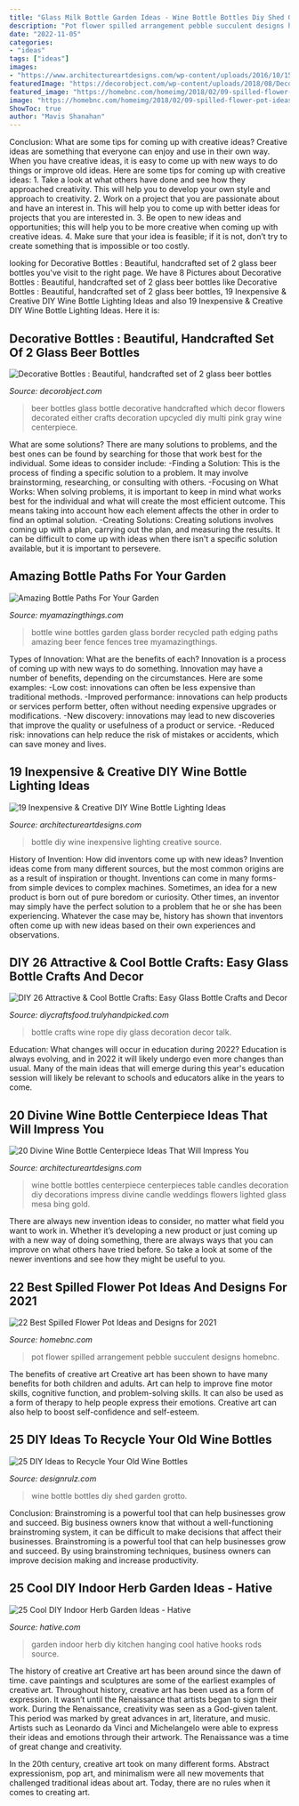 ```yaml
---
title: "Glass Milk Bottle Garden Ideas - Wine Bottle Bottles Diy Shed Garden Grotto"
description: "Pot flower spilled arrangement pebble succulent designs homebnc"
date: "2022-11-05"
categories:
- "ideas"
tags: ["ideas"]
images:
- "https://www.architectureartdesigns.com/wp-content/uploads/2016/10/15-16.jpg"
featuredImage: "https://decorobject.com/wp-content/uploads/2018/08/Decorative-Bottles-Beautiful-handcrafted-set-of-2-glass-beer-bottles-which-are-available-in-either.jpg"
featured_image: "https://homebnc.com/homeimg/2018/02/09-spilled-flower-pot-ideas-homebnc.jpg"
image: "https://homebnc.com/homeimg/2018/02/09-spilled-flower-pot-ideas-homebnc.jpg"
ShowToc: true
author: "Mavis Shanahan"
---
```



Conclusion: What are some tips for coming up with creative ideas?
Creative ideas are something that everyone can enjoy and use in their own way. When you have creative ideas, it is easy to come up with new ways to do things or improve old ideas. Here are some tips for coming up with creative ideas: 1. Take a look at what others have done and see how they approached creativity. This will help you to develop your own style and approach to creativity. 2. Work on a project that you are passionate about and have an interest in. This will help you to come up with better ideas for projects that you are interested in. 3. Be open to new ideas and opportunities; this will help you to be more creative when coming up with creative ideas. 4. Make sure that your idea is feasible; if it is not, don’t try to create something that is impossible or too costly. 
	

		
looking for Decorative Bottles : Beautiful, handcrafted set of 2 glass beer bottles you've visit to the right page. We have 8 Pictures about Decorative Bottles : Beautiful, handcrafted set of 2 glass beer bottles like Decorative Bottles : Beautiful, handcrafted set of 2 glass beer bottles, 19 Inexpensive &amp; Creative DIY Wine Bottle Lighting Ideas and also 19 Inexpensive &amp; Creative DIY Wine Bottle Lighting Ideas. Here it is:
		
    
## Decorative Bottles : Beautiful, Handcrafted Set Of 2 Glass Beer Bottles

<img loading=lazy src="https://decorobject.com/wp-content/uploads/2018/08/Decorative-Bottles-Beautiful-handcrafted-set-of-2-glass-beer-bottles-which-are-available-in-either.jpg" onerror="this.onerror=null;this.src='https://tse1.mm.bing.net/th?id=OIP.-gXyyi0AkxFrGikMlUD6UwHaNK&amp;pid=15.1';" alt="Decorative Bottles : Beautiful, handcrafted set of 2 glass beer bottles">

_Source: decorobject.com_

>beer bottles glass bottle decorative handcrafted which decor flowers decorated either crafts decoration upcycled diy multi pink gray wine centerpiece. 

	

What are some solutions?
There are many solutions to problems, and the best ones can be found by searching for those that work best for the individual. Some ideas to consider include: 
-Finding a Solution: This is the process of finding a specific solution to a problem. It may involve brainstorming, researching, or consulting with others. 
-Focusing on What Works: When solving problems, it is important to keep in mind what works best for the individual and what will create the most efficient outcome. This means taking into account how each element affects the other in order to find an optimal solution. 
-Creating Solutions: Creating solutions involves coming up with a plan, carrying out the plan, and measuring the results. It can be difficult to come up with ideas when there isn't a specific solution available, but it is important to persevere.

    
## Amazing Bottle Paths For Your Garden

<img loading=lazy src="http://myamazingthings.com/wp-content/uploads/2017/03/path6-1024x768.jpg" onerror="this.onerror=null;this.src='https://tse4.mm.bing.net/th?id=OIP.qVe4Pq0me3mg0t-2CpISSAHaFj&amp;pid=15.1';" alt="Amazing Bottle Paths For Your Garden">

_Source: myamazingthings.com_

>bottle wine bottles garden glass border recycled path edging paths amazing beer fence fences tree myamazingthings. 

	

Types of Innovation: What are the benefits of each?
Innovation is a process of coming up with new ways to do something. Innovation may have a number of benefits, depending on the circumstances. Here are some examples: 
-Low cost: innovations can often be less expensive than traditional methods.
-Improved performance: innovations can help products or services perform better, often without needing expensive upgrades or modifications.
-New discovery: innovations may lead to new discoveries that improve the quality or usefulness of a product or service.
-Reduced risk: innovations can help reduce the risk of mistakes or accidents, which can save money and lives.

    
## 19 Inexpensive &amp; Creative DIY Wine Bottle Lighting Ideas

<img loading=lazy src="https://www.architectureartdesigns.com/wp-content/uploads/2015/01/122-630x945.jpg" onerror="this.onerror=null;this.src='https://tse3.mm.bing.net/th?id=OIP.5x3IrM75rg99EV5avjvgJQHaLH&amp;pid=15.1';" alt="19 Inexpensive &amp; Creative DIY Wine Bottle Lighting Ideas">

_Source: architectureartdesigns.com_

>bottle diy wine inexpensive lighting creative source. 

	

History of Invention: How did inventors come up with new ideas?
Invention ideas come from many different sources, but the most common origins are as a result of inspiration or thought. Inventions can come in many forms- from simple devices to complex machines. Sometimes, an idea for a new product is born out of pure boredom or curiosity. Other times, an inventor may simply have the perfect solution to a problem that he or she has been experiencing. Whatever the case may be, history has shown that inventors often come up with new ideas based on their own experiences and observations.

    
## DIY 26 Attractive &amp; Cool Bottle Crafts: Easy Glass Bottle Crafts And Decor

<img loading=lazy src="https://diycraftsfood.trulyhandpicked.com/wp-content/uploads/2017/06/DIY-Decoration-wine-bottle-rope-designs-upcycled-wine-bottle-crafts-1.jpg" onerror="this.onerror=null;this.src='https://tse4.mm.bing.net/th?id=OIP.SBOUo6EVLKeGDOb6H4tzXQHaHa&amp;pid=15.1';" alt="DIY 26 Attractive &amp; Cool Bottle Crafts: Easy Glass Bottle Crafts and Decor">

_Source: diycraftsfood.trulyhandpicked.com_

>bottle crafts wine rope diy glass decoration decor talk. 

	

Education: What changes will occur in education during 2022?
Education is always evolving, and in 2022 it will likely undergo even more changes than usual. Many of the main ideas that will emerge during this year's education session will likely be relevant to schools and educators alike in the years to come.

    
## 20 Divine Wine Bottle Centerpiece Ideas That Will Impress You

<img loading=lazy src="https://www.architectureartdesigns.com/wp-content/uploads/2016/10/15-16.jpg" onerror="this.onerror=null;this.src='https://tse2.mm.bing.net/th?id=OIP.RAoBfGBV4GjPUkzn3QCRHAHaJ4&amp;pid=15.1';" alt="20 Divine Wine Bottle Centerpiece Ideas That Will Impress You">

_Source: architectureartdesigns.com_

>wine bottle bottles centerpiece centerpieces table candles decoration diy decorations impress divine candle weddings flowers lighted glass mesa bing gold. 

	

There are always new invention ideas to consider, no matter what field you want to work in. Whether it’s developing a new product or just coming up with a new way of doing something, there are always ways that you can improve on what others have tried before. So take a look at some of the newer inventions and see how they might be useful to you.

    
## 22 Best Spilled Flower Pot Ideas And Designs For 2021

<img loading=lazy src="https://homebnc.com/homeimg/2018/02/09-spilled-flower-pot-ideas-homebnc.jpg" onerror="this.onerror=null;this.src='https://tse3.mm.bing.net/th?id=OIP.TT8PDLxMPu02NyzVEaBDVAHaJ3&amp;pid=15.1';" alt="22 Best Spilled Flower Pot Ideas and Designs for 2021">

_Source: homebnc.com_

>pot flower spilled arrangement pebble succulent designs homebnc. 

	

The benefits of creative art
Creative art has been shown to have many benefits for both children and adults. Art can help to improve fine motor skills, cognitive function, and problem-solving skills. It can also be used as a form of therapy to help people express their emotions. Creative art can also help to boost self-confidence and self-esteem.

    
## 25 DIY Ideas To Recycle Your Old Wine Bottles

<img loading=lazy src="http://cdn.designrulz.com/wp-content/uploads/2015/05/wine-bottle-garden-designrulz-21.jpg" onerror="this.onerror=null;this.src='https://tse3.mm.bing.net/th?id=OIP.YQhUxj78V-WUpxXmZfLSLAHaFJ&amp;pid=15.1';" alt="25 DIY Ideas to Recycle Your Old Wine Bottles">

_Source: designrulz.com_

>wine bottle bottles diy shed garden grotto. 

	

Conclusion: Brainstroming is a powerful tool that can help businesses grow and succeed.
Big business owners know that without a well-functioning brainstroming system, it can be difficult to make decisions that affect their businesses. Brainstroming is a powerful tool that can help businesses grow and succeed. By using brainstroming techniques, business owners can improve decision making and increase productivity.

    
## 25 Cool DIY Indoor Herb Garden Ideas - Hative

<img loading=lazy src="http://hative.com/wp-content/uploads/2014/11/indoor-garden/2-hanging-kitchen-garden.jpg" onerror="this.onerror=null;this.src='https://tse2.mm.bing.net/th?id=OIP.jrCYtoPuTKVTvYAgLoIyuQHaKF&amp;pid=15.1';" alt="25 Cool DIY Indoor Herb Garden Ideas - Hative">

_Source: hative.com_

>garden indoor herb diy kitchen hanging cool hative hooks rods source. 

	

The history of creative art
Creative art has been around since the dawn of time. cave paintings and sculptures are some of the earliest examples of creative art. Throughout history, creative art has been used as a form of expression. It wasn’t until the Renaissance that artists began to sign their work.
During the Renaissance, creativity was seen as a God-given talent. This period was marked by great advances in art, literature, and music. Artists such as Leonardo da Vinci and Michelangelo were able to express their ideas and emotions through their artwork. The Renaissance was a time of great change and creativity.

In the 20th century, creative art took on many different forms. Abstract expressionism, pop art, and minimalism were all new movements that challenged traditional ideas about art. Today, there are no rules when it comes to creating art.

